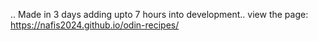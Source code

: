 .. Made in 3 days adding upto 7 hours into development..
view the page: https://nafis2024.github.io/odin-recipes/
